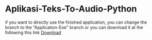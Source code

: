 # Aplikasi-Teks-To-Audio-Python
if you want to directly use the finished application, you can change the branch to the "Application-Exe" branch or you can download it at the following this link [Download](https://www.dropbox.com/s/na8kexx642qgtr2/Translator.exe?dl=0)
